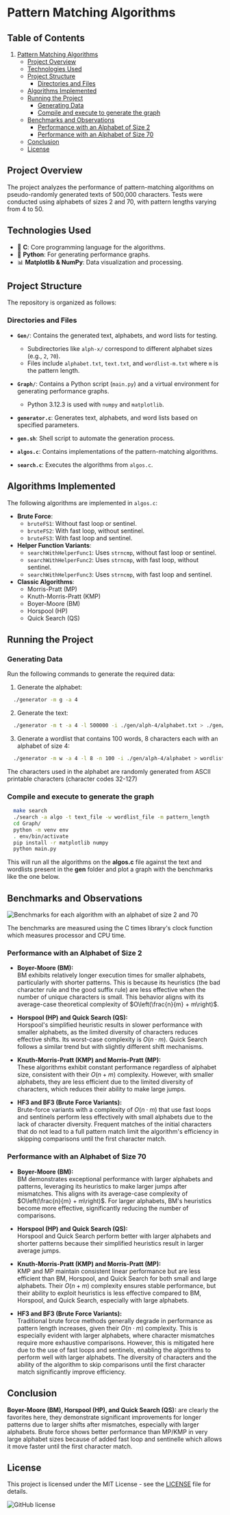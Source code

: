 # Pattern Matching Algorithms

## Table of Contents

1. [Pattern Matching Algorithms](#pattern-matching-algorithms)
   - [Project Overview](#project-overview)
   - [Technologies Used](#technologies-used)
   - [Project Structure](#project-structure)
     - [Directories and Files](#directories-and-files)
   - [Algorithms Implemented](#algorithms-implemented)
   - [Running the Project](#running-the-project)
     - [Generating Data](#generating-data)
     - [Compile and execute to generate the graph](#compile-and-execute-to-generate-the-graph)
   - [Benchmarks and Observations](#benchmarks-and-observations)
     - [Performance with an Alphabet of Size 2](#performance-with-an-alphabet-of-size-2)
     - [Performance with an Alphabet of Size 70](#performance-with-an-alphabet-of-size-70)
   - [Conclusion](#conclusion)
   - [License](#license)

## Project Overview

The project analyzes the performance of pattern-matching algorithms on pseudo-randomly generated texts of 500,000 characters. Tests were conducted using alphabets of sizes 2 and 70, with pattern lengths varying from 4 to 50.


## Technologies Used

- 🚀 **C**: Core programming language for the algorithms.
- 🐍 **Python**: For generating performance graphs.
- 📊 **Matplotlib & NumPy**: Data visualization and processing.

## Project Structure

The repository is organized as follows:

### Directories and Files

- **`Gen/`**: Contains the generated text, alphabets, and word lists for testing.
  - Subdirectories like `alph-x/` correspond to different alphabet sizes (e.g., `2`, `70`).
  - Files include `alphabet.txt`, `text.txt`, and `wordlist-m.txt` where `m` is the pattern length.

- **`Graph/`**: Contains a Python script (`main.py`) and a virtual environment for generating performance graphs.
  - Python 3.12.3 is used with `numpy` and `matplotlib`.

- **`generator.c`**: Generates text, alphabets, and word lists based on specified parameters.

- **`gen.sh`**: Shell script to automate the generation process.

- **`algos.c`**: Contains implementations of the pattern-matching algorithms.

- **`search.c`**: Executes the algorithms from `algos.c`.

## Algorithms Implemented

The following algorithms are implemented in `algos.c`:

- **Brute Force**:
  - `bruteFS1`: Without fast loop or sentinel.
  - `bruteFS2`: With fast loop, without sentinel.
  - `bruteFS3`: With fast loop and sentinel.
- **Helper Function Variants**:
  - `searchWithHelperFunc1`: Uses `strncmp`, without fast loop or sentinel.
  - `searchWithHelperFunc2`: Uses `strncmp`, with fast loop, without sentinel.
  - `searchWithHelperFunc3`: Uses `strncmp`, with fast loop and sentinel.
- **Classic Algorithms**:
  - Morris-Pratt (MP)
  - Knuth-Morris-Pratt (KMP)
  - Boyer-Moore (BM)
  - Horspool (HP)
  - Quick Search (QS)

## Running the Project

### Generating Data

Run the following commands to generate the required data:

1. Generate the alphabet:
```bash
  ./generator -m g -a 4
 ```
2. Generate the text:
```bash
  ./generator -m t -a 4 -l 500000 -i ./gen/alph-4/alphabet.txt > ./gen/alph-4/text.txt
```
3. Generate a wordlist that contains 100 words, 8 characters each with an alphabet of size 4:
```bash
  ./generator -m w -a 4 -l 8 -n 100 -i ./gen/alph-4/alphabet > wordlist-8.txt
```

The characters used in the alphabet are randomly generated from ASCII printable characters (character codes 32-127)

### Compile and execute to generate the graph

```bash
  make search
  ./search -a algo -t text_file -w wordlist_file -m pattern_length
  cd Graph/
  python -m venv env
  . env/bin/activate
  pip install -r matplotlib numpy
  python main.py
```
This will run all the algorithms on the **algos.c** file against the text and wordlists present in the **gen** folder and plot a graph with the benchmarks like the one below.


## Benchmarks and Observations
![Benchmarks for each algorithm with an alphabet of size 2 and 70](graph/comparison_plot.png "Benchmarks for each algorithm with an alphabet of size 2 and 70")

The benchmarks are measured using the C times library's clock function which measures processor and CPU time.
### Performance with an Alphabet of Size 2

- **Boyer-Moore (BM):**  
  BM exhibits relatively longer execution times for smaller alphabets, particularly with shorter patterns. This is because its heuristics (the bad character rule and the good suffix rule) are less effective when the number of unique characters is small. This behavior aligns with its average-case theoretical complexity of $O\left(\frac{n}{m} + m\right)$.

- **Horspool (HP) and Quick Search (QS):**  
  Horspool's simplified heuristic results in slower performance with smaller alphabets, as the limited diversity of characters reduces effective shifts. Its worst-case complexity is $O(n \cdot m)$. Quick Search follows a similar trend but with slightly different shift mechanisms.

- **Knuth-Morris-Pratt (KMP) and Morris-Pratt (MP):**  
  These algorithms exhibit constant performance regardless of alphabet size, consistent with their $O(n + m)$ complexity. However, with smaller alphabets, they are less efficient due to the limited diversity of characters, which reduces their ability to make large jumps.

- **HF3 and BF3 (Brute Force Variants):**  
  Brute-force variants with a complexity of $O(n \cdot m)$ that use fast loops and sentinels perform less effectively with small alphabets due to the lack of character diversity. Frequent matches of the initial characters that do not lead to a full pattern match limit the algorithm's efficiency in skipping comparisons until the first character match.

### Performance with an Alphabet of Size 70

- **Boyer-Moore (BM):**  
  BM demonstrates exceptional performance with larger alphabets and patterns, leveraging its heuristics to make larger jumps after mismatches. This aligns with its average-case complexity of $O\left(\frac{n}{m} + m\right)$. For larger alphabets, BM's heuristics become more effective, significantly reducing the number of comparisons.

- **Horspool (HP) and Quick Search (QS):**  
  Horspool and Quick Search perform better with larger alphabets and shorter patterns because their simplified heuristics result in larger average jumps.

- **Knuth-Morris-Pratt (KMP) and Morris-Pratt (MP):**  
  KMP and MP maintain consistent linear performance but are less efficient than BM, Horspool, and Quick Search for both small and large alphabets. Their $O(n + m)$ complexity ensures stable performance, but their ability to exploit heuristics is less effective compared to BM, Horspool, and Quick Search, especially with large alphabets.

- **HF3 and BF3 (Brute Force Variants):**  
  Traditional brute force methods generally degrade in performance as pattern length increases, given their $O(n \cdot m)$ complexity. This is especially evident with larger alphabets, where character mismatches require more exhaustive comparisons. However, this is mitigated here due to the use of fast loops and sentinels, enabling the algorithms to perform well with larger alphabets. The diversity of characters and the ability of the algorithm to skip comparisons until the first character match significantly improve efficiency.


##  Conclusion
**Boyer-Moore (BM), Horspool (HP), and Quick Search (QS):**  are clearly the favorites here, they demonstrate significant improvements for longer patterns due to larger shifts after mismatches, especially with larger alphabets. Brute force shows better performance than MP/KMP in very large alphabet sizes because of added fast loop and sentinelle which allows it move faster until the first character match.

## License

This project is licensed under the MIT License - see the [LICENSE](LICENSE) file for details.

![GitHub license](https://img.shields.io/github/license/unixisking/pattern-matching-algorithms)
